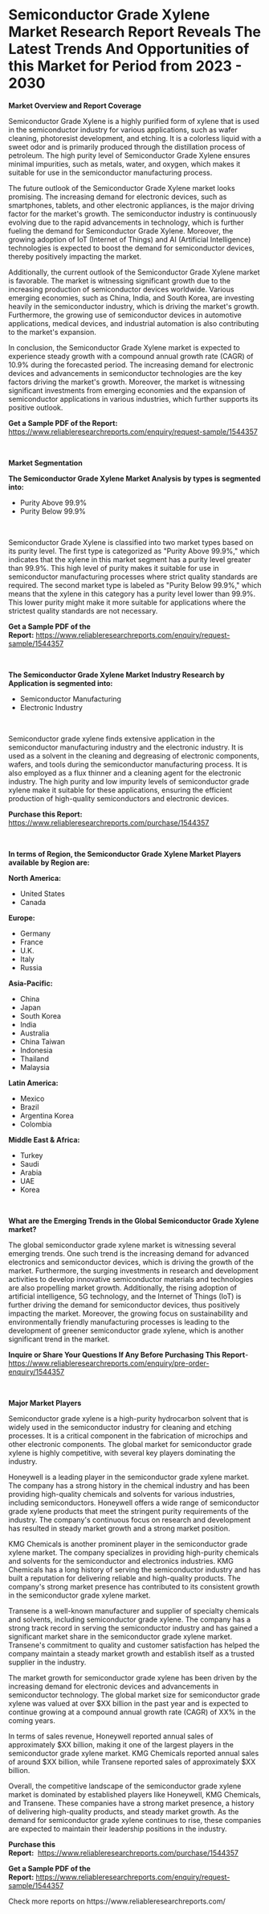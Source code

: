 <p><h1>Semiconductor Grade Xylene Market Research Report Reveals The Latest Trends And Opportunities of this Market for Period from 2023 - 2030</h1></p><p><strong>Market Overview and Report Coverage</strong></p>
<p><p>Semiconductor Grade Xylene is a highly purified form of xylene that is used in the semiconductor industry for various applications, such as wafer cleaning, photoresist development, and etching. It is a colorless liquid with a sweet odor and is primarily produced through the distillation process of petroleum. The high purity level of Semiconductor Grade Xylene ensures minimal impurities, such as metals, water, and oxygen, which makes it suitable for use in the semiconductor manufacturing process.</p><p>The future outlook of the Semiconductor Grade Xylene market looks promising. The increasing demand for electronic devices, such as smartphones, tablets, and other electronic appliances, is the major driving factor for the market's growth. The semiconductor industry is continuously evolving due to the rapid advancements in technology, which is further fueling the demand for Semiconductor Grade Xylene. Moreover, the growing adoption of IoT (Internet of Things) and AI (Artificial Intelligence) technologies is expected to boost the demand for semiconductor devices, thereby positively impacting the market.</p><p>Additionally, the current outlook of the Semiconductor Grade Xylene market is favorable. The market is witnessing significant growth due to the increasing production of semiconductor devices worldwide. Various emerging economies, such as China, India, and South Korea, are investing heavily in the semiconductor industry, which is driving the market's growth. Furthermore, the growing use of semiconductor devices in automotive applications, medical devices, and industrial automation is also contributing to the market's expansion.</p><p>In conclusion, the Semiconductor Grade Xylene market is expected to experience steady growth with a compound annual growth rate (CAGR) of 10.9% during the forecasted period. The increasing demand for electronic devices and advancements in semiconductor technologies are the key factors driving the market's growth. Moreover, the market is witnessing significant investments from emerging economies and the expansion of semiconductor applications in various industries, which further supports its positive outlook.</p></p>
<p><strong>Get a Sample PDF of the Report:</strong> <a href="https://www.reliableresearchreports.com/enquiry/request-sample/1544357">https://www.reliableresearchreports.com/enquiry/request-sample/1544357</a></p>
<p>&nbsp;</p>
<p><strong>Market Segmentation</strong></p>
<p><strong>The Semiconductor Grade Xylene Market Analysis by types is segmented into:</strong></p>
<p><ul><li>Purity Above 99.9%</li><li>Purity Below 99.9%</li></ul></p>
<p>&nbsp;</p>
<p><p>Semiconductor Grade Xylene is classified into two market types based on its purity level. The first type is categorized as "Purity Above 99.9%," which indicates that the xylene in this market segment has a purity level greater than 99.9%. This high level of purity makes it suitable for use in semiconductor manufacturing processes where strict quality standards are required. The second market type is labeled as "Purity Below 99.9%," which means that the xylene in this category has a purity level lower than 99.9%. This lower purity might make it more suitable for applications where the strictest quality standards are not necessary.</p></p>
<p><strong>Get a Sample PDF of the Report:</strong>&nbsp;<a href="https://www.reliableresearchreports.com/enquiry/request-sample/1544357">https://www.reliableresearchreports.com/enquiry/request-sample/1544357</a></p>
<p>&nbsp;</p>
<p><strong>The Semiconductor Grade Xylene Market Industry Research by Application is segmented into:</strong></p>
<p><ul><li>Semiconductor Manufacturing</li><li>Electronic Industry</li></ul></p>
<p>&nbsp;</p>
<p><p>Semiconductor grade xylene finds extensive application in the semiconductor manufacturing industry and the electronic industry. It is used as a solvent in the cleaning and degreasing of electronic components, wafers, and tools during the semiconductor manufacturing process. It is also employed as a flux thinner and a cleaning agent for the electronic industry. The high purity and low impurity levels of semiconductor grade xylene make it suitable for these applications, ensuring the efficient production of high-quality semiconductors and electronic devices.</p></p>
<p><strong>Purchase this Report:</strong>&nbsp; <a href="https://www.reliableresearchreports.com/purchase/1544357">https://www.reliableresearchreports.com/purchase/1544357</a></p>
<p>&nbsp;</p>
<p><strong>In terms of Region, the Semiconductor Grade Xylene Market Players available by Region are:</strong></p>
<p>
    <p> <strong> North America: </strong>
        <ul>
            <li>United States</li>
            <li>Canada</li>
        </ul>
        </p> 
    <p> <strong> Europe: </strong>
        <ul>
            <li>Germany</li>
            <li>France</li>
            <li>U.K.</li>
            <li>Italy</li>
            <li>Russia</li>
        </ul>
        </p> 
    <p> <strong> Asia-Pacific: </strong>
        <ul>
            <li>China</li>
            <li>Japan</li>
            <li>South Korea</li>
            <li>India</li>
            <li>Australia</li>
            <li>China Taiwan</li>
            <li>Indonesia</li>
            <li>Thailand</li>
            <li>Malaysia</li>
        </ul>
        </p> 
    <p> <strong> Latin America: </strong>
        <ul>
            <li>Mexico</li>
            <li>Brazil</li>
            <li>Argentina Korea</li>
            <li>Colombia</li>
        </ul>
        </p> 
    <p> <strong> Middle East & Africa: </strong>
        <ul>
            <li>Turkey</li>
            <li>Saudi</li>
            <li>Arabia</li>
            <li>UAE</li>
            <li>Korea</li>
        </ul>
    </p>
    </p>
<p>&nbsp;</p>
<p><strong>What are the Emerging Trends in the Global Semiconductor Grade Xylene market?</strong></p>
<p><p>The global semiconductor grade xylene market is witnessing several emerging trends. One such trend is the increasing demand for advanced electronics and semiconductor devices, which is driving the growth of the market. Furthermore, the surging investments in research and development activities to develop innovative semiconductor materials and technologies are also propelling market growth. Additionally, the rising adoption of artificial intelligence, 5G technology, and the Internet of Things (IoT) is further driving the demand for semiconductor devices, thus positively impacting the market. Moreover, the growing focus on sustainability and environmentally friendly manufacturing processes is leading to the development of greener semiconductor grade xylene, which is another significant trend in the market.</p></p>
<p><strong>Inquire or Share Your Questions If Any Before Purchasing This Report</strong>- <a href="https://www.reliableresearchreports.com/enquiry/pre-order-enquiry/1544357">https://www.reliableresearchreports.com/enquiry/pre-order-enquiry/1544357</a></p>
<p>&nbsp;</p>
<p><strong>Major Market Players</strong></p>
<p><p>Semiconductor grade xylene is a high-purity hydrocarbon solvent that is widely used in the semiconductor industry for cleaning and etching processes. It is a critical component in the fabrication of microchips and other electronic components. The global market for semiconductor grade xylene is highly competitive, with several key players dominating the industry.</p><p>Honeywell is a leading player in the semiconductor grade xylene market. The company has a strong history in the chemical industry and has been providing high-quality chemicals and solvents for various industries, including semiconductors. Honeywell offers a wide range of semiconductor grade xylene products that meet the stringent purity requirements of the industry. The company's continuous focus on research and development has resulted in steady market growth and a strong market position.</p><p>KMG Chemicals is another prominent player in the semiconductor grade xylene market. The company specializes in providing high-purity chemicals and solvents for the semiconductor and electronics industries. KMG Chemicals has a long history of serving the semiconductor industry and has built a reputation for delivering reliable and high-quality products. The company's strong market presence has contributed to its consistent growth in the semiconductor grade xylene market.</p><p>Transene is a well-known manufacturer and supplier of specialty chemicals and solvents, including semiconductor grade xylene. The company has a strong track record in serving the semiconductor industry and has gained a significant market share in the semiconductor grade xylene market. Transene's commitment to quality and customer satisfaction has helped the company maintain a steady market growth and establish itself as a trusted supplier in the industry.</p><p>The market growth for semiconductor grade xylene has been driven by the increasing demand for electronic devices and advancements in semiconductor technology. The global market size for semiconductor grade xylene was valued at over $XX billion in the past year and is expected to continue growing at a compound annual growth rate (CAGR) of XX% in the coming years.</p><p>In terms of sales revenue, Honeywell reported annual sales of approximately $XX billion, making it one of the largest players in the semiconductor grade xylene market. KMG Chemicals reported annual sales of around $XX billion, while Transene reported sales of approximately $XX billion.</p><p>Overall, the competitive landscape of the semiconductor grade xylene market is dominated by established players like Honeywell, KMG Chemicals, and Transene. These companies have a strong market presence, a history of delivering high-quality products, and steady market growth. As the demand for semiconductor grade xylene continues to rise, these companies are expected to maintain their leadership positions in the industry.</p></p>
<p><strong>Purchase this Report:</strong>&nbsp;&nbsp;<a href="https://www.reliableresearchreports.com/purchase/1544357">https://www.reliableresearchreports.com/purchase/1544357</a></p>
<p></p>
<p><strong>Get a Sample PDF of the Report:</strong>&nbsp;<a href="https://www.reliableresearchreports.com/enquiry/request-sample/1544357">https://www.reliableresearchreports.com/enquiry/request-sample/1544357</a></p>
<p>Check more reports on https://www.reliableresearchreports.com/</p>